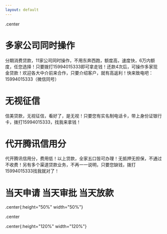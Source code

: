 ```yaml
---
layout: default
---
```



.center[](https://github.com/Yifan-Luo/xinmei/blob/master/tou.png)

# [](#header-1)多家公司同时操作

分期消费贷款，11家公司同时操作，不用东奔西跑，额度高，速度快，6万内额度，任您选择！只要拨打15994015333即可拿走钱！还款4次后，可操作多家现金贷款！欢迎各大中介前来合作，只要介绍客户，就有高返利！快来致电吧：15994015333（微信同号）


# [](#header-1)无视征信

信美贷款，无视征信，看好了，是无视！只要您有实名制电话卡，带上身份证银行卡，拨打15994015333，找我来拿钱！

# [](#header-1)代开腾讯信用分

代开腾讯信用分，费用低！以上贷款，全家五口皆可办理！无抵押无担保，不通过不收费！另有多个渠道贷款业务，不再一一说明，只要您缺钱，拨打15994015333找我就对了！

# [](#header-2)当天申请    当天审批    当天放款


.center[](https://github.com/Yifan-Luo/xinmei/raw/master/743245639.jpg){:height="50%" width="50%"}

.center[](https://github.com/Yifan-Luo/xinmei/blob/master/banner3_m.png)


.center[](http://www.pzjyyd.com/uploads/allimg/170904/1-1FZ4142043M2.jpg){:height="120%" width="120%"}

